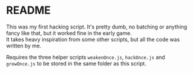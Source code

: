 # README
This was my first hacking script. It's pretty dumb, no batching or anything fancy like that, but it worked fine in the early game.  
It takes heavy inspiration from some other scripts, but all the code was written by me.

Requires the three helper scripts `weakenOnce.js`, `hackOnce.js` and `growOnce.js` to be stored in the same folder as this script.
